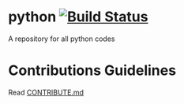 # python  [![Build Status](https://travis-ci.org/prognite/python.svg?branch=master)](https://travis-ci.org/prognite/python)
A repository for all python codes

# Contributions Guidelines
Read [CONTRIBUTE.md](https://github.com/prognite/python/blob/master/CONTRIBUTE.md)

